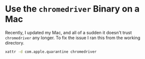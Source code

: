 # Use the `chromedriver` Binary on a Mac

Recently, I updated my Mac, and all of a sudden it doesn't trust `chromedriver`
any longer. To fix the issue I ran this from the working directory.

```bash
xattr -d com.apple.quarantine chromedriver
```